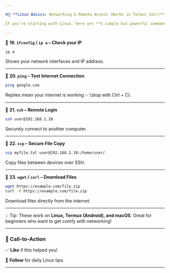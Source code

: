 ```yaml
---

🌐🐧 **Linux Basics: Networking & Remote Access (Works in Termux too!)** 🚀

If you’re starting with Linux, here are **5 simple but powerful commands** to explore networking, check your connection, and even log in remotely.

---
```


🔹 **19. `ifconfig` / `ip a` – Check your IP**

```bash
ip a
```

Shows your network interfaces and IP address.

---

🔹 **20. `ping` – Test Internet Connection**

```bash
ping google.com
```

Replies mean your internet is working ✅ (stop with Ctrl + C).

---

🔹 **21. `ssh` – Remote Login**

```bash
ssh user@192.168.1.10
```

Securely connect to another computer.

---

🔹 **22. `scp` – Secure File Copy**

```bash
scp myfile.txt user@192.168.1.10:/home/user/
```

Copy files between devices over SSH.

---

🔹 **23. `wget` / `curl` – Download Files**

```bash
wget https://example.com/file.zip
curl -O https://example.com/file.zip
```

Download files directly from the internet.

---

💡 Tip: These work on **Linux, Termux (Android), and macOS**. Great for beginners who want to get comfy with networking!

---

### **📢 Call-to-Action**  

✅ **Like** if this helped you!  

🔔 **Follow** for daily Linux tips.  

---
